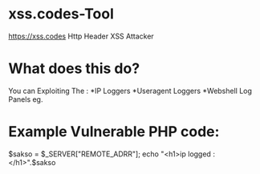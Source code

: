 # xss.codes-Tool
https://xss.codes Http Header XSS Attacker

# What does this do?

You can Exploiting The : 
*IP Loggers
*Useragent Loggers
*Webshell Log Panels eg.

# Example Vulnerable PHP code:

$sakso = $_SERVER["REMOTE_ADRR"];
echo "<h1>ip logged : </h1>".$sakso
